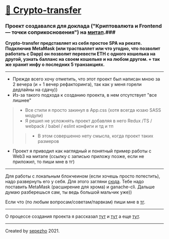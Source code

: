 [🔄 Сrypto-transfer](https://crypto-transfer.sepezho.com "proj url")
========================
### Проект создавался для доклада ("Криптовалюта и Frontend — точки соприкосновения") на [митап](https://s.simbirsoft.com/V16G/ "митап").###

**Сrypto-transfer представляет из себя простое SPA на рекате. Подключив MetaMask (или трастваллет или что угодно, что позволит работать с Dapp) он позволит перевести ETH с одного кошелька на другой, узнать балланс на своем кошельке и на любом другом. + так же хранит инфу о последних 5 транзакциях.**

---

* Прежде всего хочу отметить, что этот проект был написан мною за 2 вечера (и + 1 вечер рефакторинга), так как у меня горели дедлайны на сдачу))
* Из-за такого подхода к созданию проекта, в нем отсутствует "все лишнее"
> * Все стили я просто закинул в App.css (хотя всегда юзаю SASS модули)
> * Я решил не усложнять проект добавляя в него Redux /TS / webpack / babel / eslint конфиги и тд и тп
> > * В этом совершенно нету смысла, когда проект таких размеров
* Проект я приводил как наглядный и понятный пример работы с Web3 на митапе (ссылку с записью приложу позже, если не приложил, то пиши мне в тг)

---

Для работы с локальным блокчеином (если хочешь просто потестить), надо развернуть его у себя. Для этого загляни [сюда](https://ethereumdev.io/testing-your-smart-contract-with-existing-protocols-ganache-fork/ "О ganache-cli"). Тебе надо поставить MetaMask (расширение для хрома) и ganache-cli. Дальше думаю разберешься сам, ты ведь большой мальчик уже))

Если что (по любым вопросам/советам/парвкам) пиши мне в [тг](https://t.me/sepezho/ "Мой тг").

---

О процессе создания проекта я рассказал [тут](https://www.instagram.com/stories/highlights/17886966257204178/ "Хайлайт в инсте") и [тут](https://t.me/sepezho_log/758 "Тг пост 1") а еще [тут](https://t.me/sepezho_log/759/ "Тг пост 2").

---

Created by [sepezho](https://sepezho.com/ "Обо мне") 2021.



